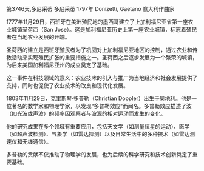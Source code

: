 第3746天,多尼采蒂
多尼采蒂 1797年
Donizetti, Gaetano 意大利作曲家


1777年11月29日，西班牙在美洲殖民地的墨西哥建立了上加利福尼亚省第一座农业城镇圣荷西（San Jose）。这是加利福尼亚历史上第一座农业城镇，标志着殖民者在当地农业发展的开端。

圣荷西的建立是西班牙殖民者为了巩固对上加利福尼亚地区的控制，通过农业和传教活动来实现殖民扩张的重要措施之一。圣荷西之后逐步发展为一个繁荣的城镇，为后来美国加利福尼亚州的成立奠定了基础。

这一事件在科技领域的意义：农业技术的引入与推广为当地经济和社会发展提供了支持，同时也促使了农业技术的改良和现代化发展。

1803年11月29日，克里斯琴·多普勒（Christian Doppler）出生于奥地利。他是一位著名的数学家和物理学家，以发现“多普勒效应”而闻名。多普勒效应描述了波（如光波或声波）的频率因观察者与波源的相对运动而发生的变化。

他的研究成果在多个领域有重要应用，包括天文学（如测量恒星的运动）、医学（如超声波检测）、气象学（如雷达探测）以及日常生活中的多种技术（如雷达测速仪和无线通信）。

多普勒的贡献不仅推动了物理学的发展，也为后续的科学研究和技术创新奠定了重要基础。